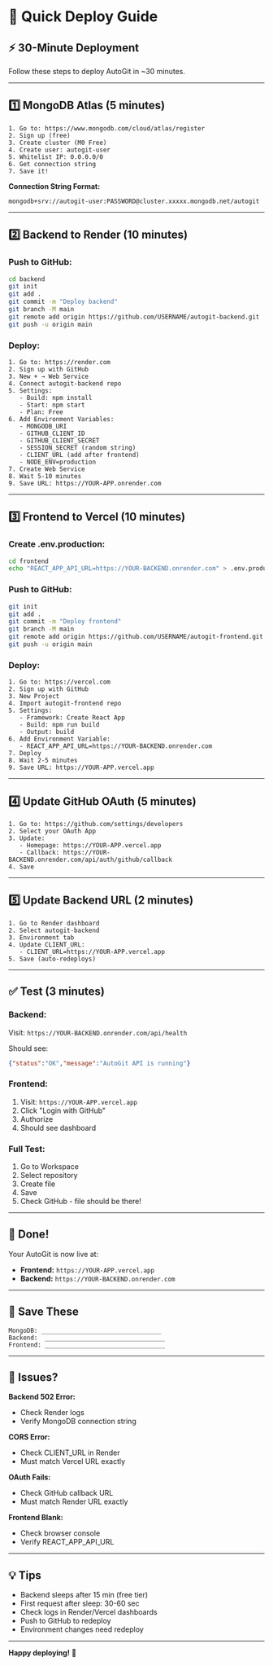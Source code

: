 # 🚀 Quick Deploy Guide

## ⚡ 30-Minute Deployment

Follow these steps to deploy AutoGit in ~30 minutes.

---

## 1️⃣ MongoDB Atlas (5 minutes)

```
1. Go to: https://www.mongodb.com/cloud/atlas/register
2. Sign up (free)
3. Create cluster (M0 Free)
4. Create user: autogit-user
5. Whitelist IP: 0.0.0.0/0
6. Get connection string
7. Save it!
```

**Connection String Format:**
```
mongodb+srv://autogit-user:PASSWORD@cluster.xxxxx.mongodb.net/autogit
```

---

## 2️⃣ Backend to Render (10 minutes)

### **Push to GitHub:**
```bash
cd backend
git init
git add .
git commit -m "Deploy backend"
git branch -M main
git remote add origin https://github.com/USERNAME/autogit-backend.git
git push -u origin main
```

### **Deploy:**
```
1. Go to: https://render.com
2. Sign up with GitHub
3. New + → Web Service
4. Connect autogit-backend repo
5. Settings:
   - Build: npm install
   - Start: npm start
   - Plan: Free
6. Add Environment Variables:
   - MONGODB_URI
   - GITHUB_CLIENT_ID
   - GITHUB_CLIENT_SECRET
   - SESSION_SECRET (random string)
   - CLIENT_URL (add after frontend)
   - NODE_ENV=production
7. Create Web Service
8. Wait 5-10 minutes
9. Save URL: https://YOUR-APP.onrender.com
```

---

## 3️⃣ Frontend to Vercel (10 minutes)

### **Create .env.production:**
```bash
cd frontend
echo "REACT_APP_API_URL=https://YOUR-BACKEND.onrender.com" > .env.production
```

### **Push to GitHub:**
```bash
git init
git add .
git commit -m "Deploy frontend"
git branch -M main
git remote add origin https://github.com/USERNAME/autogit-frontend.git
git push -u origin main
```

### **Deploy:**
```
1. Go to: https://vercel.com
2. Sign up with GitHub
3. New Project
4. Import autogit-frontend repo
5. Settings:
   - Framework: Create React App
   - Build: npm run build
   - Output: build
6. Add Environment Variable:
   - REACT_APP_API_URL=https://YOUR-BACKEND.onrender.com
7. Deploy
8. Wait 2-5 minutes
9. Save URL: https://YOUR-APP.vercel.app
```

---

## 4️⃣ Update GitHub OAuth (5 minutes)

```
1. Go to: https://github.com/settings/developers
2. Select your OAuth App
3. Update:
   - Homepage: https://YOUR-APP.vercel.app
   - Callback: https://YOUR-BACKEND.onrender.com/api/auth/github/callback
4. Save
```

---

## 5️⃣ Update Backend URL (2 minutes)

```
1. Go to Render dashboard
2. Select autogit-backend
3. Environment tab
4. Update CLIENT_URL:
   - CLIENT_URL=https://YOUR-APP.vercel.app
5. Save (auto-redeploys)
```

---

## ✅ Test (3 minutes)

### **Backend:**
Visit: `https://YOUR-BACKEND.onrender.com/api/health`

Should see:
```json
{"status":"OK","message":"AutoGit API is running"}
```

### **Frontend:**
1. Visit: `https://YOUR-APP.vercel.app`
2. Click "Login with GitHub"
3. Authorize
4. Should see dashboard

### **Full Test:**
1. Go to Workspace
2. Select repository
3. Create file
4. Save
5. Check GitHub - file should be there!

---

## 🎊 Done!

Your AutoGit is now live at:
- **Frontend:** `https://YOUR-APP.vercel.app`
- **Backend:** `https://YOUR-BACKEND.onrender.com`

---

## 📝 Save These

```
MongoDB: _________________________________
Backend:  _________________________________
Frontend: _________________________________
```

---

## 🐛 Issues?

**Backend 502 Error:**
- Check Render logs
- Verify MongoDB connection string

**CORS Error:**
- Check CLIENT_URL in Render
- Must match Vercel URL exactly

**OAuth Fails:**
- Check GitHub callback URL
- Must match Render URL exactly

**Frontend Blank:**
- Check browser console
- Verify REACT_APP_API_URL

---

## 💡 Tips

- Backend sleeps after 15 min (free tier)
- First request after sleep: 30-60 sec
- Check logs in Render/Vercel dashboards
- Push to GitHub to redeploy
- Environment changes need redeploy

---

**Happy deploying!** 🚀
